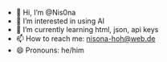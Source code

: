 - 👋 Hi, I’m @Nis0na
- 👀 I’m interested in using AI
- 🌱 I’m currently learning html, json, api keys
- 📫 How to reach me: nisona-hoh@web.de
- 😄 Pronouns: he/him

<!---
Nis0na/Nis0na is a ✨ special ✨ repository because its `README.md` (this file) appears on your GitHub profile.
You can click the Preview link to take a look at your changes.
--->
